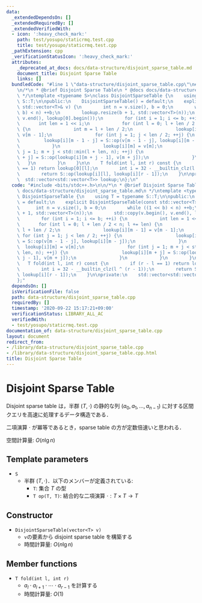 ```yaml
---
data:
  _extendedDependsOn: []
  _extendedRequiredBy: []
  _extendedVerifiedWith:
  - icon: ':heavy_check_mark:'
    path: test/yosupo/staticrmq.test.cpp
    title: test/yosupo/staticrmq.test.cpp
  _pathExtension: cpp
  _verificationStatusIcon: ':heavy_check_mark:'
  attributes:
    _deprecated_at_docs: docs/data-structure/disjoint_sparse_table.md
    document_title: Disjoint Sparse Table
    links: []
  bundledCode: "#line 1 \"data-structure/disjoint_sparse_table.cpp\"\n#include <bits/stdc++.h>\n\
    \n/*\n * @brief Disjoint Sparse Table\n * @docs docs/data-structure/disjoint_sparse_table.md\n\
    \ */\ntemplate <typename S>\nclass DisjointSparseTable {\n    using T = typename\
    \ S::T;\n\npublic:\n    DisjointSparseTable() = default;\n    explicit DisjointSparseTable(const\
    \ std::vector<T>& v) {\n        int n = v.size(), b = 0;\n        while ((1 <<\
    \ b) < n) ++b;\n        lookup.resize(b + 1, std::vector<T>(n));\n        std::copy(v.begin(),\
    \ v.end(), lookup[0].begin());\n        for (int i = 1; i <= b; ++i) {\n     \
    \       int len = 1 << i;\n            for (int l = 0; l + len / 2 < n; l += len)\
    \ {\n                int m = l + len / 2;\n                lookup[i][m - 1] =\
    \ v[m - 1];\n                for (int j = 1; j < len / 2; ++j) {\n           \
    \         lookup[i][m - 1 - j] = S::op(v[m - 1 - j], lookup[i][m - j]);\n    \
    \            }\n                lookup[i][m] = v[m];\n                for (int\
    \ j = 1; m + j < std::min(l + len, n); ++j) {\n                    lookup[i][m\
    \ + j] = S::op(lookup[i][m + j - 1], v[m + j]);\n                }\n         \
    \   }\n        }\n    }\n\n    T fold(int l, int r) const {\n        if (r - l\
    \ == 1) return lookup[0][l];\n        int i = 32 - __builtin_clz(l ^ (r - 1));\n\
    \        return S::op(lookup[i][l], lookup[i][r - 1]);\n    }\n\nprivate:\n  \
    \  std::vector<std::vector<T>> lookup;\n};\n"
  code: "#include <bits/stdc++.h>\n\n/*\n * @brief Disjoint Sparse Table\n * @docs\
    \ docs/data-structure/disjoint_sparse_table.md\n */\ntemplate <typename S>\nclass\
    \ DisjointSparseTable {\n    using T = typename S::T;\n\npublic:\n    DisjointSparseTable()\
    \ = default;\n    explicit DisjointSparseTable(const std::vector<T>& v) {\n  \
    \      int n = v.size(), b = 0;\n        while ((1 << b) < n) ++b;\n        lookup.resize(b\
    \ + 1, std::vector<T>(n));\n        std::copy(v.begin(), v.end(), lookup[0].begin());\n\
    \        for (int i = 1; i <= b; ++i) {\n            int len = 1 << i;\n     \
    \       for (int l = 0; l + len / 2 < n; l += len) {\n                int m =\
    \ l + len / 2;\n                lookup[i][m - 1] = v[m - 1];\n               \
    \ for (int j = 1; j < len / 2; ++j) {\n                    lookup[i][m - 1 - j]\
    \ = S::op(v[m - 1 - j], lookup[i][m - j]);\n                }\n              \
    \  lookup[i][m] = v[m];\n                for (int j = 1; m + j < std::min(l +\
    \ len, n); ++j) {\n                    lookup[i][m + j] = S::op(lookup[i][m +\
    \ j - 1], v[m + j]);\n                }\n            }\n        }\n    }\n\n \
    \   T fold(int l, int r) const {\n        if (r - l == 1) return lookup[0][l];\n\
    \        int i = 32 - __builtin_clz(l ^ (r - 1));\n        return S::op(lookup[i][l],\
    \ lookup[i][r - 1]);\n    }\n\nprivate:\n    std::vector<std::vector<T>> lookup;\n\
    };"
  dependsOn: []
  isVerificationFile: false
  path: data-structure/disjoint_sparse_table.cpp
  requiredBy: []
  timestamp: '2020-09-22 15:17:21+09:00'
  verificationStatus: LIBRARY_ALL_AC
  verifiedWith:
  - test/yosupo/staticrmq.test.cpp
documentation_of: data-structure/disjoint_sparse_table.cpp
layout: document
redirect_from:
- /library/data-structure/disjoint_sparse_table.cpp
- /library/data-structure/disjoint_sparse_table.cpp.html
title: Disjoint Sparse Table
---
```

# Disjoint Sparse Table

Disjoint sparse table は，半群 $(T, \cdot)$ の静的な列 $(a_0, a_1, \dots, a_{n-1})$ に対する区間クエリを高速に処理するデータ構造である．

二項演算 $\cdot$ が冪等であるとき，sparse table の方が定数倍速いと思われる．

空間計算量: $O(n \lg n)$

## Template parameters

- `S`
    - 半群 $(T, \cdot)$．以下のメンバーが定義されている:
        - `T`: 集合 $T$ の型
        - `T op(T, T)`: 結合的な二項演算 $\cdot: T \times T \rightarrow T$

## Constructor

- `DisjointSparseTable(vector<T> v)`
    - `v`の要素から disjoint sparse table を構築する
    - 時間計算量: $O(n \lg n)$

## Member functions

- `T fold(int l, int r)`
    - $a_l \cdot a_{l+1} \cdot \cdots \cdot a_{r-1}$ を計算する
    - 時間計算量: $O(1)$